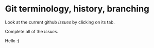 # Git terminology, history, branching

Look at the current github *Issues* by clicking on its tab.

Complete all of the *Issues*.

Hello :)
